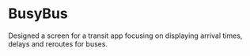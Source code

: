 # BusyBus

Designed a screen for a transit app focusing on displaying arrival times, delays and reroutes for buses. 



